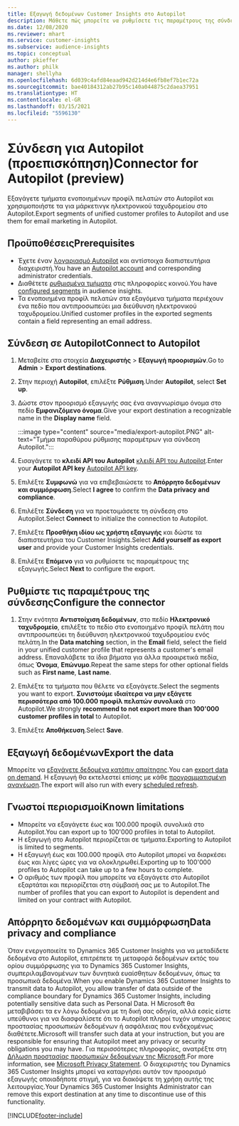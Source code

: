 ```yaml
---
title: Εξαγωγή δεδομένων Customer Insights στο Autopilot
description: Μάθετε πώς μπορείτε να ρυθμίσετε τις παραμέτρους της σύνδεσης στο Autopilot.
ms.date: 12/08/2020
ms.reviewer: mhart
ms.service: customer-insights
ms.subservice: audience-insights
ms.topic: conceptual
author: pkieffer
ms.author: philk
manager: shellyha
ms.openlocfilehash: 6d039c4afd84eaad942d214d4e6fb8ef7b1ec72a
ms.sourcegitcommit: bae40184312ab27b95c140a044875c2daea37951
ms.translationtype: HT
ms.contentlocale: el-GR
ms.lasthandoff: 03/15/2021
ms.locfileid: "5596130"
---
```

# <a name="connector-for-autopilot-preview"></a><span data-ttu-id="093cc-103">Σύνδεση για Autopilot (προεπισκόπηση)</span><span class="sxs-lookup"><span data-stu-id="093cc-103">Connector for Autopilot (preview)</span></span>

<span data-ttu-id="093cc-104">Εξαγάγετε τμήματα ενοποιημένων προφίλ πελατών στο Autopilot και χρησιμοποιήστε τα για μάρκετινγκ ηλεκτρονικού ταχυδρομείου στο Autopilot.</span><span class="sxs-lookup"><span data-stu-id="093cc-104">Export segments of unified customer profiles to Autopilot and use them for email marketing in Autopilot.</span></span> 

## <a name="prerequisites"></a><span data-ttu-id="093cc-105">Προϋποθέσεις</span><span class="sxs-lookup"><span data-stu-id="093cc-105">Prerequisites</span></span>

-   <span data-ttu-id="093cc-106">Έχετε έναν [λογαριασμό Autopilot](https://www.autopilothq.com/) και αντίστοιχα διαπιστευτήρια διαχειριστή.</span><span class="sxs-lookup"><span data-stu-id="093cc-106">You have an [Autopilot account](https://www.autopilothq.com/) and corresponding administrator credentials.</span></span>
-   <span data-ttu-id="093cc-107">Διαθέτετε [ρυθμισμένα τμήματα](segments.md) στις πληροφορίες κοινού.</span><span class="sxs-lookup"><span data-stu-id="093cc-107">You have [configured segments](segments.md) in audience insights.</span></span>
-   <span data-ttu-id="093cc-108">Τα ενοποιημένα προφίλ πελατών στα εξαγόμενα τμήματα περιέχουν ένα πεδίο που αντιπροσωπεύει μια διεύθυνση ηλεκτρονικού ταχυδρομείου.</span><span class="sxs-lookup"><span data-stu-id="093cc-108">Unified customer profiles in the exported segments contain a field representing an email address.</span></span>

## <a name="connect-to-autopilot"></a><span data-ttu-id="093cc-109">Σύνδεση σε Autopilot</span><span class="sxs-lookup"><span data-stu-id="093cc-109">Connect to Autopilot</span></span>

1. <span data-ttu-id="093cc-110">Μεταβείτε στα στοιχεία **Διαχειριστής** > **Εξαγωγή προορισμών**.</span><span class="sxs-lookup"><span data-stu-id="093cc-110">Go to **Admin** > **Export destinations**.</span></span>

1. <span data-ttu-id="093cc-111">Στην περιοχή **Autopilot**, επιλέξτε **Ρύθμιση**.</span><span class="sxs-lookup"><span data-stu-id="093cc-111">Under **Autopilot**, select **Set up**.</span></span>

1. <span data-ttu-id="093cc-112">Δώστε στον προορισμό εξαγωγής σας ένα αναγνωρίσιμο όνομα στο πεδίο **Εμφανιζόμενο όνομα**.</span><span class="sxs-lookup"><span data-stu-id="093cc-112">Give your export destination a recognizable name in the **Display name** field.</span></span>

   :::image type="content" source="media/export-autopilot.PNG" alt-text="Τμήμα παραθύρου ρύθμισης παραμέτρων για σύνδεση Autopilot.":::

1. <span data-ttu-id="093cc-114">Εισαγάγετε το **κλειδί API του Autopilot** [κλειδί API του Autopilot](https://autopilot.docs.apiary.io/#).</span><span class="sxs-lookup"><span data-stu-id="093cc-114">Enter your **Autopilot API key** [Autopilot API key](https://autopilot.docs.apiary.io/#).</span></span>

1. <span data-ttu-id="093cc-115">Επιλέξτε **Συμφωνώ** για να επιβεβαιώσετε το **Απόρρητο δεδομένων και συμμόρφωση**.</span><span class="sxs-lookup"><span data-stu-id="093cc-115">Select **I agree** to confirm the **Data privacy and compliance**.</span></span>

1. <span data-ttu-id="093cc-116">Επιλέξτε **Σύνδεση** για να προετοιμάσετε τη σύνδεση στο Autopilot.</span><span class="sxs-lookup"><span data-stu-id="093cc-116">Select **Connect** to initialize the connection to Autopilot.</span></span>

1. <span data-ttu-id="093cc-117">Επιλέξτε **Προσθήκη ιδίου ως χρήστη εξαγωγής** και δώστε τα διαπιστευτήρια του Customer Insights.</span><span class="sxs-lookup"><span data-stu-id="093cc-117">Select **Add yourself as export user** and provide your Customer Insights credentials.</span></span>

1. <span data-ttu-id="093cc-118">Επιλέξτε **Επόμενο** για να ρυθμίσετε τις παραμέτρους της εξαγωγής.</span><span class="sxs-lookup"><span data-stu-id="093cc-118">Select **Next** to configure the export.</span></span>

## <a name="configure-the-connector"></a><span data-ttu-id="093cc-119">Ρυθμίστε τις παραμέτρους της σύνδεσης</span><span class="sxs-lookup"><span data-stu-id="093cc-119">Configure the connector</span></span>

1. <span data-ttu-id="093cc-120">Στην ενότητα **Αντιστοίχιση δεδομένων**, στο πεδίο **Ηλεκτρονικό ταχυδρομείο**, επιλέξτε το πεδίο στο ενοποιημένο προφίλ πελάτη που αντιπροσωπεύει τη διεύθυνση ηλεκτρονικού ταχυδρομείου ενός πελάτη.</span><span class="sxs-lookup"><span data-stu-id="093cc-120">In the **Data matching** section, in the **Email** field, select the field in your unified customer profile that represents a customer's email address.</span></span> <span data-ttu-id="093cc-121">Επαναλάβετε τα ίδια βήματα για άλλα προαιρετικά πεδία, όπως **Όνομα**, **Επώνυμο**.</span><span class="sxs-lookup"><span data-stu-id="093cc-121">Repeat the same steps for other optional fields such as **First name**, **Last name**.</span></span>

1. <span data-ttu-id="093cc-122">Επιλέξτε τα τμήματα που θέλετε να εξαγάγετε.</span><span class="sxs-lookup"><span data-stu-id="093cc-122">Select the segments you want to export.</span></span> <span data-ttu-id="093cc-123">**Συνιστούμε ιδιαίτερα να μην εξάγετε περισσότερα από 100.000 προφίλ πελατών συνολικά** στο Autopilot.</span><span class="sxs-lookup"><span data-stu-id="093cc-123">We strongly **recommend to not export more than 100'000 customer profiles in total** to Autopilot.</span></span> 

1. <span data-ttu-id="093cc-124">Επιλέξτε **Αποθήκευση**.</span><span class="sxs-lookup"><span data-stu-id="093cc-124">Select **Save**.</span></span>

## <a name="export-the-data"></a><span data-ttu-id="093cc-125">Εξαγωγή δεδομένων</span><span class="sxs-lookup"><span data-stu-id="093cc-125">Export the data</span></span>

<span data-ttu-id="093cc-126">Μπορείτε να [εξαγάγετε δεδομένα κατόπιν απαίτησης](export-destinations.md).</span><span class="sxs-lookup"><span data-stu-id="093cc-126">You can [export data on demand](export-destinations.md).</span></span> <span data-ttu-id="093cc-127">Η εξαγωγή θα εκτελεστεί επίσης με κάθε [προγραμματισμένη ανανέωση](system.md#schedule-tab).</span><span class="sxs-lookup"><span data-stu-id="093cc-127">The export will also run with every [scheduled refresh](system.md#schedule-tab).</span></span>

## <a name="known-limitations"></a><span data-ttu-id="093cc-128">Γνωστοί περιορισμοί</span><span class="sxs-lookup"><span data-stu-id="093cc-128">Known limitations</span></span>

- <span data-ttu-id="093cc-129">Μπορείτε να εξαγάγετε έως και 100.000 προφίλ συνολικά στο Autopilot.</span><span class="sxs-lookup"><span data-stu-id="093cc-129">You can export up to 100'000 profiles in total to Autopilot.</span></span>
- <span data-ttu-id="093cc-130">Η εξαγωγή στο Autopilot περιορίζεται σε τμήματα.</span><span class="sxs-lookup"><span data-stu-id="093cc-130">Exporting to Autopilot is limited to segments.</span></span>
- <span data-ttu-id="093cc-131">Η εξαγωγή έως και 100.000 προφίλ στο Autopilot μπορεί να διαρκέσει έως και λίγες ώρες για να ολοκληρωθεί.</span><span class="sxs-lookup"><span data-stu-id="093cc-131">Exporting up to 100'000 profiles to Autopilot can take up to a few hours to complete.</span></span> 
- <span data-ttu-id="093cc-132">Ο αριθμός των προφίλ που μπορείτε να εξαγάγετε στο Autopilot εξαρτάται και περιορίζεται στη σύμβασή σας με το Autopilot.</span><span class="sxs-lookup"><span data-stu-id="093cc-132">The number of profiles that you can export to Autopilot is dependent and limited on your contract with Autopilot.</span></span>

## <a name="data-privacy-and-compliance"></a><span data-ttu-id="093cc-133">Απόρρητο δεδομένων και συμμόρφωση</span><span class="sxs-lookup"><span data-stu-id="093cc-133">Data privacy and compliance</span></span>

<span data-ttu-id="093cc-134">Όταν ενεργοποιείτε το Dynamics 365 Customer Insights για να μεταδίδετε δεδομένα στο Autopilot, επιτρέπετε τη μεταφορά δεδομένων εκτός του ορίου συμμόρφωσης για το Dynamics 365 Customer Insights, συμπεριλαμβανομένων των δυνητικά ευαίσθητων δεδομένων, όπως τα προσωπικά δεδομένα.</span><span class="sxs-lookup"><span data-stu-id="093cc-134">When you enable Dynamics 365 Customer Insights to transmit data to Autopilot, you allow transfer of data outside of the compliance boundary for Dynamics 365 Customer Insights, including potentially sensitive data such as Personal Data.</span></span> <span data-ttu-id="093cc-135">Η Microsoft θα μεταβιβάσει τα εν λόγω δεδομένα με τη δική σας οδηγία, αλλά εσείς είστε υπεύθυνοι για να διασφαλίσετε ότι το Autopilot πληροί τυχόν υποχρεώσεις προστασίας προσωπικών δεδομένων ή ασφάλειας που ενδεχομένως διαθέτετε.</span><span class="sxs-lookup"><span data-stu-id="093cc-135">Microsoft will transfer such data at your instruction, but you are responsible for ensuring that Autopilot meet any privacy or security obligations you may have.</span></span> <span data-ttu-id="093cc-136">Για περισσότερες πληροφορίες, ανατρέξτε στη [Δήλωση προστασίας προσωπικών δεδομένων της Microsoft](https://go.microsoft.com/fwlink/?linkid=396732).</span><span class="sxs-lookup"><span data-stu-id="093cc-136">For more information, see [Microsoft Privacy Statement](https://go.microsoft.com/fwlink/?linkid=396732).</span></span>
<span data-ttu-id="093cc-137">Ο διαχειριστής του Dynamics 365 Customer Insights μπορεί να καταργήσει αυτόν τον προορισμό εξαγωγής οποιαδήποτε στιγμή, για να διακόψετε τη χρήση αυτής της λειτουργίας.</span><span class="sxs-lookup"><span data-stu-id="093cc-137">Your Dynamics 365 Customer Insights Administrator can remove this export destination at any time to discontinue use of this functionality.</span></span>


[!INCLUDE[footer-include](../includes/footer-banner.md)]